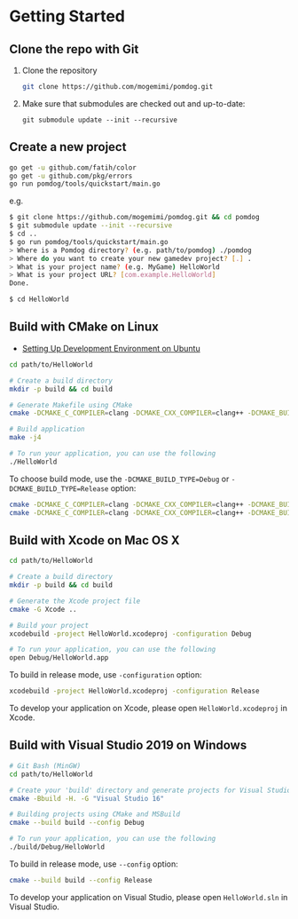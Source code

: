 # Getting Started

## Clone the repo with Git

1. Clone the repository

    ```sh
    git clone https://github.com/mogemimi/pomdog.git
    ```

2. Make sure that submodules are checked out and up-to-date:

    ```shell
    git submodule update --init --recursive
    ```

## Create a new project

```sh
go get -u github.com/fatih/color
go get -u github.com/pkg/errors
go run pomdog/tools/quickstart/main.go
```

e.g.

```sh
$ git clone https://github.com/mogemimi/pomdog.git && cd pomdog
$ git submodule update --init --recursive
$ cd ..
$ go run pomdog/tools/quickstart/main.go
> Where is a Pomdog directory? (e.g. path/to/pomdog) ./pomdog
> Where do you want to create your new gamedev project? [.] .
> What is your project name? (e.g. MyGame) HelloWorld
> What is your project URL? [com.example.HelloWorld]
Done.

$ cd HelloWorld
```

## Build with CMake on Linux

* [Setting Up Development Environment on Ubuntu](Setting-Up-Development-Environment-on-Ubuntu.md)

```sh
cd path/to/HelloWorld

# Create a build directory
mkdir -p build && cd build

# Generate Makefile using CMake
cmake -DCMAKE_C_COMPILER=clang -DCMAKE_CXX_COMPILER=clang++ -DCMAKE_BUILD_TYPE=Debug ..

# Build application
make -j4

# To run your application, you can use the following
./HelloWorld
```

To choose build mode, use the `-DCMAKE_BUILD_TYPE=Debug` or `-DCMAKE_BUILD_TYPE=Release` option:

```sh
cmake -DCMAKE_C_COMPILER=clang -DCMAKE_CXX_COMPILER=clang++ -DCMAKE_BUILD_TYPE=Debug ..
cmake -DCMAKE_C_COMPILER=clang -DCMAKE_CXX_COMPILER=clang++ -DCMAKE_BUILD_TYPE=Release ..
```

## Build with Xcode on Mac OS X

```sh
cd path/to/HelloWorld

# Create a build directory
mkdir -p build && cd build

# Generate the Xcode project file
cmake -G Xcode ..

# Build your project
xcodebuild -project HelloWorld.xcodeproj -configuration Debug

# To run your application, you can use the following
open Debug/HelloWorld.app
```

To build in release mode, use `-configuration` option:

```sh
xcodebuild -project HelloWorld.xcodeproj -configuration Release
```

To develop your application on Xcode, please open `HelloWorld.xcodeproj` in Xcode.

## Build with Visual Studio 2019 on Windows

```sh
# Git Bash (MinGW)
cd path/to/HelloWorld

# Create your 'build' directory and generate projects for Visual Studio 2019
cmake -Bbuild -H. -G "Visual Studio 16"

# Building projects using CMake and MSBuild
cmake --build build --config Debug

# To run your application, you can use the following
./build/Debug/HelloWorld
```

To build in release mode, use `--config` option:

```sh
cmake --build build --config Release
```

To develop your application on Visual Studio, please open `HelloWorld.sln` in Visual Studio.
